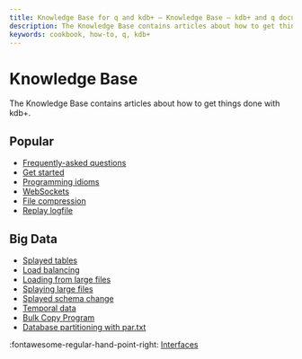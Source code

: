 ```yaml
---
title: Knowledge Base for q and kdb+ – Knowledge Base – kdb+ and q documentation
description: The Knowledge Base contains articles about how to get things done with kdb+.
keywords: cookbook, how-to, q, kdb+
---
```


# Knowledge Base

The Knowledge Base contains articles about how to get things done with kdb+.


## Popular 

-   [Frequently-asked questions](faq.md)         
-   [Get started](../learn/index.md)                   
-   [Programming idioms](programming-idioms.md)  
-   [WebSockets](websockets.md)                  
-   [File compression](file-compression.md)      
-   [Replay logfile](replay-log.md)      
 
                                             
## Big Data

-   [Splayed tables](splayed-tables.md)
-   [Load balancing](load-balancing.md)
-   [Loading from large files](loading-from-large-files.md)
-   [Splaying large files](splaying-large-files.md)
-   [Splayed schema change](splayed-schema-change.md)
-   [Temporal data](temporal-data.md)
-   [Bulk Copy Program](bcp.md)
-   [Database partitioning with par.txt](partition.md)



:fontawesome-regular-hand-point-right:
[Interfaces](../interfaces/index.md)